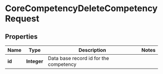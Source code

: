 

# CoreCompetencyDeleteCompetencyRequest


## Properties

| Name | Type | Description | Notes |
|------------ | ------------- | ------------- | -------------|
|**id** | **Integer** | Data base record id for the competency |  |



